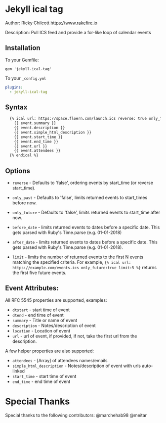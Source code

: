 # Jekyll ical tag

Author: Ricky Chilcott https://www.rakefire.io

Description: Pull ICS feed and provide a for-like loop of calendar events

## Installation

To your Gemfile:

`gem 'jekyll-ical-tag'`

To your `_config.yml`

```yml
plugins:
  - jekyll-ical-tag
```

## Syntax

```html
  {% ical url: https://space.floern.com/launch.ics reverse: true only_future: true %}
    {{ event.summary }}
    {{ event.description }}
    {{ event.simple_html_description }}
    {{ event.start_time }}
    {{ event.end_time }}
    {{ event.url }}
    {{ event.attendees }}
  {% endical %}
```

## Options

- `reverse` - Defaults to 'false', ordering events by start_time (or reverse start_time).
- `only_past` - Defaults to 'false', limits returned events to start_times before now.
- `only_future` - Defaults to 'false', limits returned events to start_time after now.

- `before_date` - limits returned events to dates before a specific date. This gets parsed with Ruby's Time.parse (e.g. 01-01-2018)
- `after_date` - limits returned events to dates before a specific date. This gets parsed with Ruby's Time.parse (e.g. 01-01-2018).
- `limit` - limits the number of returned events to the first N events matching the specified criteria. For example, `{% ical url: https://example.com/events.ics only_future:true limit:5 %}` returns the first five future events.

## Event Attributes:

All RFC 5545 properties are supported, examples:

- `dtstart` - start time of event
- `dtend` - end time of event
- `summary` - Title or name of event
- `description` - Notes/description of event
- `location` - Location of event
- `url` - url of event, if provided, if not, take the first url from the description.

A few helper properties are also supported:

- `attendees` - [Array] of attendees names/emails
- `simple_html_description` - Notes/description of event with urls auto-linked
- `start_time` - start time of event
- `end_time` - end time of event

# Special Thanks

Special thanks to the following contributors: @marchehab98 @meitar